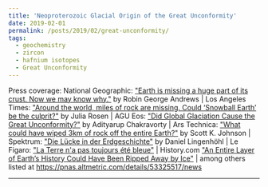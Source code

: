 ```yaml
---
title: 'Neoproterozoic Glacial Origin of the Great Unconformity'
date: 2019-02-01
permalink: /posts/2019/02/great-unconformity/
tags:
  - geochemistry
  - zircon
  - hafnium isotopes
  - Great Unconformity
---
```

Press coverage:
National Geographic: ["Earth is missing a huge part of its crust. Now we may know why."](https://www.nationalgeographic.com/science/2018/12/part-earths-crust-went-missing-glaciers-may-be-why-geology/) by Robin George Andrews | 
Los Angeles Times: ["Around the world, miles of rock are missing. Could ‘Snowball Earth’ be the culprit?"](https://www.latimes.com/science/sciencenow/la-sci-sn-snowball-earth-geology-20190103-story.html) by Julia Rosen | 
AGU Eos: ["Did Global Glaciation Cause the Great Unconformity?"](https://eos.org/articles/did-global-glaciation-cause-the-great-unconformity) by Adityarup Chakravorty | 
Ars Technica: ["What could have wiped 3km of rock off the entire Earth?"](https://arstechnica.com/science/2019/01/huge-break-in-geological-record-could-be-due-to-a-snowball-earth/) by Scott K. Johnson | 
Spektrum: ["Die Lücke in der Erdgeschichte"](https://www.spektrum.de/news/die-luecke-in-der-erdgeschichte/1616390) by Daniel Lingenhöhl | 
Le Figaro: ["La Terre n'a pas toujours été bleue"](http://www.lefigaro.fr/sciences/2019/01/09/01008-20190109ARTFIG00323-lorsqu-elle-se-recouvre-de-glaces-la-terre-perd-la-memoire.php) | 
History.com ["An Entire Layer of Earth’s History Could Have Been Ripped Away by Ice"](https://www.history.com/news/earth-crust-great-uncomformity-theory) | 
among others listed at https://pnas.altmetric.com/details/53325517/news

------
